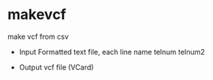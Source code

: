 makevcf
=======

make vcf from csv 

* Input
Formatted text file, each line
name telnum telnum2

* Output
vcf file (VCard)
